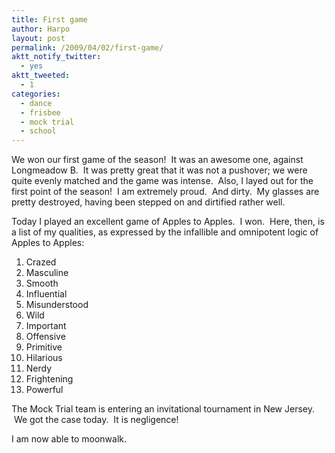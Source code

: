 ```yaml
---
title: First game
author: Harpo
layout: post
permalink: /2009/04/02/first-game/
aktt_notify_twitter:
  - yes
aktt_tweeted:
  - 1
categories:
  - dance
  - frisbee
  - mock trial
  - school
---
```

We won our first game of the season!  It was an awesome one, against Longmeadow B.  It was pretty great that it was not a pushover; we were quite evenly matched and the game was intense.  Also, I layed out for the first point of the season!  I am extremely proud.  And dirty.  My glasses are pretty destroyed, having been stepped on and dirtified rather well.

Today I played an excellent game of Apples to Apples.  I won.  Here, then, is a list of my qualities, as expressed by the infallible and omnipotent logic of Apples to Apples:

1.  Crazed
2.  Masculine
3.  Smooth
4.  Influential
5.  Misunderstood
6.  Wild
7.  Important
8.  Offensive
9.  Primitive
10. Hilarious
11. Nerdy
12. Frightening
13. Powerful

The Mock Trial team is entering an invitational tournament in New Jersey.  We got the case today.  It is negligence!

I am now able to moonwalk.